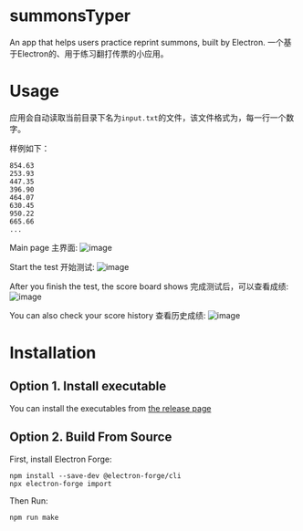 # summonsTyper
An app that helps users practice reprint summons, built by Electron. 一个基于Electron的、用于练习翻打传票的小应用。

# Usage
应用会自动读取当前目录下名为`input.txt`的文件，该文件格式为，每一行一个数字。

样例如下：
```
854.63
253.93
447.35
396.90
464.07
630.45
950.22
665.66
...
```


Main page 主界面:
![image](https://github.com/epigone707/summonsTyper/assets/62321106/15ec1bd6-39ed-4a8d-b3d5-fee2a7b99fd0)

Start the test 开始测试:
![image](https://github.com/epigone707/summonsTyper/assets/62321106/f995dfca-156a-45c0-96a5-24f96151b74b)

After you finish the test, the score board shows 完成测试后，可以查看成绩:
![image](https://github.com/epigone707/summonsTyper/assets/62321106/45324784-334f-4132-9d57-a70149eb08b8)

You can also check your score history 查看历史成绩:
![image](https://github.com/epigone707/summonsTyper/assets/62321106/8eebe54e-85e3-4cfe-94ee-97e9e05a3abb)


# Installation

## Option 1. Install executable
You can install the executables from [the release page](https://github.com/epigone707/summonsTyper/releases/tag/v1.0)

## Option 2. Build From Source
First, install Electron Forge:
```
npm install --save-dev @electron-forge/cli
npx electron-forge import
```
Then Run:
```
npm run make
```
